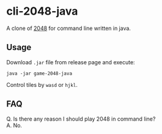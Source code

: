 # cli-2048-java

A clone of [2048](https://github.com/gabrielecirulli/2048) for command line written in java.

## Usage

Download `.jar` file from release page and execute:

```jshelllanguage
java -jar game-2048-java
```

Control tiles by `wasd` or `hjkl`.

## FAQ

Q. Is there any reason I should play 2048 in command line?  
A. No.